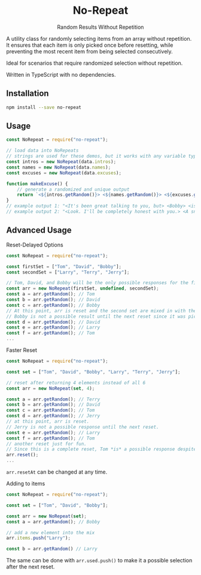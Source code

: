 <div align="center">
    <h1>No-Repeat</h1>
    <p>Random Results Without Repetition</p>
</div>

A utility class for randomly selecting items from an array without repetition.
It ensures that each item is only picked once before resetting, while preventing the most recent item from being selected consecutively.

Ideal for scenarios that require randomized selection without repetition.

Written in TypeScript with no dependencies.

## Installation
```bash
npm install --save no-repeat
```

## Usage
```js
const NoRepeat = require("no-repeat");

// load data into NoRepeats
// strings are used for these demos, but it works with any variable type
const intros = new NoRepeat(data.intros);
const names = new NoRepeat(data.names);
const excuses = new NoRepeat(data.excuses);

function makeExcuse() {
    // generate a randomized and unique output
    return `<${intros.getRandom()}> <${names.getRandom()}> <${excuses.getRandom()}>!`;
}
// example output 1: "<It's been great talking to you, but> <Bobby> <is trying to tag me>!"
// example output 2: "<Look. I'll be completely honest with you.> <A snail> <has been perfecting its taco recipe and I gotta try it>!"
```

## Advanced Usage
Reset-Delayed Options
```js
const NoRepeat = require("no-repeat");

const firstSet = ["Tom", "David", "Bobby"];
const secondSet = ["Larry", "Terry", "Jerry"];

// Tom, David, and Bobby will be the only possible responses for the first 3 calls of getRandom().
const arr = new NoRepeat(firstSet, undefined, secondSet);
const a = arr.getRandom(); // Tom
const b = arr.getRandom(); // David
const c = arr.getRandom(); // Bobby
// At this point, arr is reset and the second set are mixed in with the first
// Bobby is not a possible result until the next reset since it was picked last
const d = arr.getRandom(); // David
const e = arr.getRandom(); // Larry
const f = arr.getRandom(); // Tom
...
```

Faster Reset
```js
const NoRepeat = require("no-repeat");

const set = ["Tom", "David", "Bobby", "Larry", "Terry", "Jerry"];

// reset after returning 4 elements instead of all 6
const arr = new NoRepeat(set, 4);

const a = arr.getRandom(); // Terry
const b = arr.getRandom(); // David
const c = arr.getRandom(); // Tom
const d = arr.getRandom(); // Jerry
// at this point, arr is reset.
// Jerry is not a possible response until the next reset.
const e = arr.getRandom(); // Larry
const f = arr.getRandom(); // Tom
// another reset just for fun.
// Since this is a complete reset, Tom *is* a possible response despite being picked last.
arr.reset();
...
```
`arr.resetAt` can be changed at any time.

Adding to items
```js
const NoRepeat = require("no-repeat");

const set = ["Tom", "David", "Bobby"];

const arr = new NoRepeat(set);
const a = arr.getRandom(); // Bobby

// add a new element into the mix
arr.items.push("Larry");

const b = arr.getRandom() // Larry
```
The same can be done with `arr.used.push()` to make it a possible selection after the next reset.